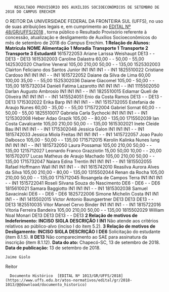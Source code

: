         RESULTADO PROVISÓRIO DOS AUXÍLIOS SOCIOECONÔMICOS DE SETEMBRO DE 2018 DO CAMPUS ERECHIM  

 O REITOR DA UNIVERSIDADE FEDERAL DA FRONTEIRA SUL (UFFS), no uso de suas atribuições legais e, em cumprimento ao [EDITAL Nº 48/GR/UFFS/2018](https://www.uffs.edu.br/atos-normativos/edital/gr/2018-0048)  , torna público o Resultado Provisório referente à concessão, atualização e desligamento de Auxílios Socioeconômicos do mês de setembro de 2018 do *Campus* Erechim.  **1 Relação de Alunos:**      **Matrícula**    **NOME**    **Alimentação 1**    **Moradia**    **Transporte 1**    **Transporte 2**    **Transporte 3**    **Estudantil**      1615722053   Ariane Larissa Weishaupt   DE13   -   -   DE13   -   DE13     1615302003   Caroline Dalastra   60,00   -   -   50,00   -   55,00     1425302020   Charline Veneral   105,00   210,00   50,00   -   -   135,00     1525302003   Clairton Feliciano dos Santos Junior   IN1   IN1   IN1   -   -   IN1     1825510022   Cristiane Cardoso   IN1   IN1   IN1   -   -   IN1     1615722052   Daiane da Silva de Lima   60,00   100,00   35,00   -   -   55,00     1525302036   Daiane Giacomel   105,00   -   50,00   -   -   135,00     1815732034   Danieli Fatima Lazarotto   IN1   IN1   IN1   -   -   IN1     1115502050   Darlan Augusto Ambrosio   IN1   IN1   IN1   -   -   IN1     1825510015   Ediamar Queli de Oliveira   IN1   IN1   IN1   -   -   IN1     1415524051   Enio da Costa Ramos   DE13   -   -   DE13   -   DE13     1715302022   Erika Barp   IN1   IN1   IN1   -   -   IN1     1515732055   Estefania de Araujo Nunes   60,00   -   35,00   -   -   55,00     1715722004   Gabriel Sornat   60,00   -   -   50,00   -   55,00     1825510017   Gabriela Carla Sychocki   IN1   IN1   IN1   -   -   IN1     1215302008   Heber Adao Grazik   105,00   -   -   80,00   -   135,00     1715502039   Ian Costa Cavalcante   105,00   210,00   50,00   -   -   135,00     1615302021   Inete Cleide Bau   IN1   IN1   IN1   -   -   IN1     1715302048   Jessica Galon   IN1   IN1   IN1   -   -   IN1     1815742033   Jessica Miola Freitas   IN1   IN1   IN1   -   -   IN1     1415722057   Joao Paulo Dalbosco   105,00   -   50,00   -   -   135,00     1715712015   Kerolin Kalinka Nunes Iung   IN1   IN1   IN1   -   -   IN1     1815732050   Laura Possamai   105,00   210,00   50,00   -   -   135,00     1215712027   Leonardo Franco Grazziotin   15,00   50,00   10,00   -   -   20,00     1615702017   Lucas Matheus de Araujo Machado   105,00   210,00   50,00   -   -   135,00     1715732047   Naiara Edina Trentin   IN1   IN1   IN1   -   -   IN1     1815502055   Rafael Hoffmann Wall   IN1   IN1   IN1   -   -   IN1     1615742010   Reasilva Aurora Alves da Silva   105,00   210,00   -   80,00   -   135,00     1315502044   Renan da Rocha   105,00   210,00   50,00   -   -   135,00     1715712045   Rosangela de Campos Terra   IN1   IN1   IN1   -   -   IN1     1515722041   Roseli Silvana Souza do Nascimento   DE6   -   DE6   -   -   DE6     1815610021   Samara Baggiotto   IN1   IN1   IN1   -   -   IN1     1815302038   Samuel Savacinski   DE6   -   -   DE6   -   DE6     1825722006   Simone Michelin Costa   IN1   IN1   IN1   -   -   IN1     1415502015   Victor Antonio Baungaertner   DE13   DE13   DE13   -   -   DE13     1825510035   Vitor Manoel Cervo Binder   IN1   IN1   IN1   -   -   IN1     1815722016   Vitoria Ferreira Bandeira   105,00   210,00   50,00   -   -   135,00     1815502029   William Noal Monari   DE13   DE13   DE13   -   -   DE13      **2 Relação de motivos de Indeferimento:**      **INCISO**    **SIGLA**    **DESCRIÇÃO**      **I**    **IN1**    Não atende aos critérios relativos ao público-alvo (inciso I do item 5.2).      **3 Relação de motivos de Desligamento:**      **INCISO**    **SIGLA**    **DESCRIÇÃO**      **I**    **DE6**    Solicitação do estudante (item 8.1.5).     **II**    **DE13**    Não comparecimento ao SAE para assinatura da inscrição (item 8.1.12).          **Data do ato:** Chapecó-SC, 13 de setembro de 2018.   
 **Data de publicação:**  13 de setembro de 2018. 

    Jaime Giolo   
 Reitor 

      Documento Histórico  [EDITAL Nº 1013/GR/UFFS/2018](https://www.uffs.edu.br/atos-normativos/edital/gr/2018-1013/@@download/documento_historico)     
      